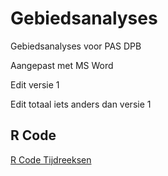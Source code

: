 # Gebiedsanalyses

Gebiedsanalyses voor PAS DPB

Aangepast met MS Word

Edit versie 1

Edit totaal iets anders dan versie 1

## R Code
[R Code Tijdreeksen](RCode/SelectieTijdreeksen.R)
